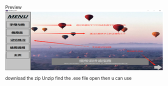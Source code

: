 Preview
![alt text](https://github.com/austin0072009/MMSPELL/blob/747e1767f389f6ed5badb0c2efadcfd27f10cb71/cbdd36488ce29e25677e8a740092b04.png)


download the zip 
Unzip
find the .exe file 
open then u can use
